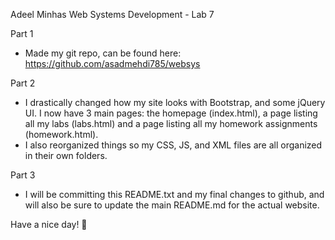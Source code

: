 Adeel Minhas
Web Systems Development - Lab 7

Part 1
- Made my git repo, can be found here: https://github.com/asadmehdi785/websys

Part 2
- I drastically changed how my site looks with Bootstrap, and some jQuery UI. I now have 3 main pages: the homepage (index.html), a page listing all my labs (labs.html) and a page listing all my homework assignments (homework.html).
- I also reorganized things so my CSS, JS, and XML files are all organized in their own folders.

Part 3
- I will be committing this README.txt and my final changes to github, and will also be sure to update the main README.md for the actual website.

Have a nice day! 🙂
